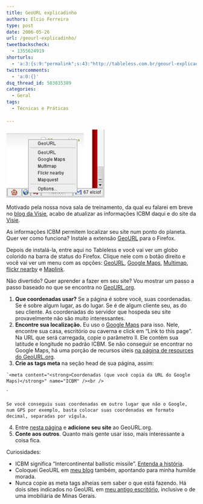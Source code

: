 ```yaml
---
title: GeoURL explicadinho
authors: Elcio Ferreira
type: post
date: 2006-05-26
url: /geourl-explicadinho/
tweetbackscheck:
  - 1355624919
shorturls:
  - 'a:3:{s:9:"permalink";s:43:"http://tableless.com.br/geourl-explicadinho";s:7:"tinyurl";s:26:"http://tinyurl.com/3gltv8y";s:4:"isgd";s:19:"http://is.gd/dV1MvG";}'
twittercomments:
  - 'a:0:{}'
dsq_thread_id: 503035389
categories:
  - Geral
tags:
  - Técnicas e Práticas

---
```

![Extensão GeoURL][1]

Motivado pela nossa nova sala de treinamento, da qual eu falarei em breve no [blog da Visie][2], acabo de atualizar as informações ICBM daqui e do site da [Visie][3].

As informações ICBM permitem localizar seu site num ponto do planeta. Quer ver como funciona? Instale a extensão [GeoURL][4] para o Firefox.

Depois de instalá-la, entre aqui no Tableless e você vai ver um globo colorido na barra de status do Firefox. Clique nele com o botão direito e você vai ver um menu com as opções: [GeoURL][5], [Google Maps][6], [Multimap][7], [flickr nearby][8] e [Maplink][9].

Não divertido? Quer aprender a fazer em seu site? Vou mostrar um passo a passo baseado no que se encontra no [GeoURL.org][10].

  1. **Que coordenadas usar?** Se a página é sobre você, suas coordenadas. Se é sobre algum lugar, as do lugar. Se é de algum cliente seu, as do seu cliente. As coordenadas do servidor que hospeda seu site provavelmente não são muito interessantes.
  2. **Encontre sua localização.** Eu uso o [Google Maps][11] para isso. Nele, encontre sua casa, escritório ou caverna e click em &#8220;Link to this page&#8221;. Na URL que será carregada, copie o parâmetro ll. Ele contém sua latitude e longitude no padrão ICBM. Se não conseguir se encontrar no Google Maps, há uma porção de recursos úteis [na página de resources do GeoURL.org][12].
  3. **Crie as tags meta** na seção head de sua página, assim:
  
    `<meta content="<strong>Coordenadas (que você copia da URL do Google Maps)</strong>" name="ICBM" /><br />
<meta content="<strong>O nome do seu site</strong>" name="DC.title" />`
  
    Se você conseguiu suas coordenadas em outro lugar que não o Google, num GPS por exemplo, basta colocar suas coordenadas em formato decimal, separadas por vígula.
  4. Entre [nesta página][13] e **adicione seu site** ao GeoURL.org.
  5. **Conte aos outros**. Quanto mais gente usar isso, mais interessante a coisa fica.

Curiosidades:

  * ICBM significa &#8220;Intercontinental ballistic missile&#8221;. [Entenda a história][14].
  * Coloquei GeoURL em [meu blog][15] também, apontando para minha humilde morada.
  * Nunca copie as meta tags alheias sem saber o que está fazendo. Há dois sites indicados no GeoURL em [meu antigo escritório][16], inclusive o de uma imobiliária de Minas Gerais.

 [1]: https://raw.githubusercontent.com/diegoeis/tableless-static-images/master/2006/05/geourl.jpg
 [2]: http://visie.com.br/blog/
 [3]: http://visie.com.br "Visie Padrões Web - Treinamentos de Web Standards, Tableless, Ajax e Mobilidade"
 [4]: https://addons.mozilla.org/firefox/530/
 [5]: http://geourl.org/near?lat=-23.682205&long=-46.638637
 [6]: http://maps.google.com/?sll=-23.682205,-46.638637
 [7]: http://www.multimap.com/map/browse.cgi?lat=-23.682205&lon=-46.638637&scale=200000&icon=x
 [8]: http://www.allthegoodness.com/projects/map/firefox/index.php?lat=-23.682205&long=-46.638637
 [9]: http://www.mapquest.com/maps/map.adp?latlongtype=decimal&latitude=-23.682205&longitude=-46.638637
 [10]: http://geourl.org/add.html
 [11]: http://maps.google.com/
 [12]: http://geourl.org/resources.html
 [13]: http://geourl.org/ping/
 [14]: http://www.catb.org/~esr/jargon/html/I/ICBM-address.html
 [15]: http://blog.elcio.com.br/ "fechaTag - blog do Elcio"
 [16]: http://geourl.org/near?lat=-23.662&long=-46.638